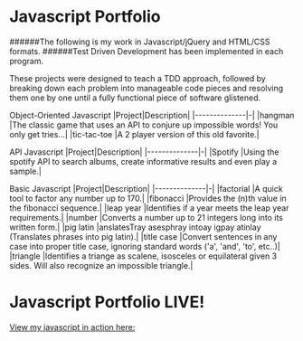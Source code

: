Javascript Portfolio
====================
######The following is my work in Javascript/jQuery and HTML/CSS formats.
######Test Driven Development has been implemented in each program.

These projects were designed to teach a TDD approach, followed by breaking down each problem into manageable code pieces and resolving them one by one until a fully functional piece of software glistened.

Object-Oriented Javascript
|Project|Description|
|--------------|-|
|hangman       |The classic game that uses an API to conjure up impossible words! You only get tries...|
|tic-tac-toe   |A 2 player version of this old favorite.|

API Javascript
|Project|Description|
|--------------|-|
|Spotify       |Using the spotify API to search albums, create informative results and even play a sample.|

Basic Javascript
|Project|Description|
|--------------|-|
|factorial     |A quick tool to factor any number up to 170.|
|fibonacci     |Provides the (n)th value in the fibonacci sequence.|
|leap year     |Identifies if a year meets the leap year requirements.|
|number        |Converts a number up to 21 integers long into its written form.|
|pig latin     |anslatesTray asesphray intoay igpay atinlay (Translates phrases into pig latin).|
|title case    |Convert sentences in any case into proper title case, ignoring standard words ('a', 'and', 'to', etc..)|
|triangle      |Identifies a triange as scalene, isosceles or equilateral given 3 sides. Will also recognize an impossible triangle.|

Javascript Portfolio LIVE!
====================
[View my javascript in action here:](https://drive.google.com/folderview?id=0B--OefA61JUBRlZvQkNMems1YVU)